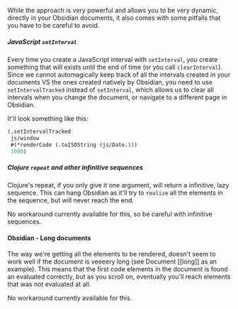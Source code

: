 While the approach is very powerful and allows you to be very dynamic, directly in your Obsidian documents, it also comes with some pitfalls that you have to be careful to avoid.



##### JavaScript `setInterval`

Every time you create a JavaScript interval with `setInterval`, you create something that will exists until the end of time (or you call `clearInterval`). Since we cannot automagically keep track of all the intervals created in your documents VS the ones created natively by Obsidian, you need to use `setIntervalTracked` instead of `setInterval`, which allows us to clear all intervals when you change the document, or navigate to a different page in Obsidian.

It'll look something like this:

```clojure
(.setIntervalTracked
 js/window
 #(*renderCode (.toISOString (js/Date.)))
 1000)
```

##### Clojure `repeat` and other infinitive sequences

Clojure's repeat, if you only give it one argument, will return a infinitive, lazy sequence. This can hang Obsidian as it'll try to `realize` all the elements in the sequence, but will never reach the end.

No workaround currently available for this, so be careful with infinitive sequences.

#### Obsidian - Long documents

The way we're getting all the elements to be rendered, doesn't seem to work well if the document is veeeery long (see Document [[long]] as an example). This means that the first code elements in the document is found an evaluated correctly, but as you scroll on, eventually you'll reach elements that was not evaluated at all.

No workaround currently available for this.